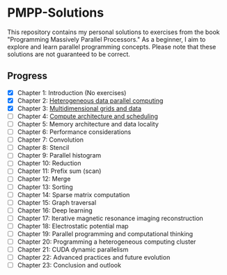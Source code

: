 # PMPP-Solutions
This repository contains my personal solutions to exercises from the book 
"Programming Massively Parallel Processors." 
As a beginner, I aim to explore and learn parallel programming concepts. 
Please note that these solutions are not guaranteed to be correct.

## Progress
- [x] Chapter 1: Introduction (No exercises)
- [x] Chapter 2: [Heterogeneous data parallel computing](Chapter02/README.md)
- [x] Chapter 3: [Multidimensional grids and data](Chapter03/README.md)
- [ ] Chapter 4: [Compute architecture and scheduling](Chapter04/README.md)
- [ ] Chapter 5: Memory architecture and data locality
- [ ] Chapter 6: Performance considerations
- [ ] Chapter 7: Convolution
- [ ] Chapter 8: Stencil
- [ ] Chapter 9: Parallel histogram
- [ ] Chapter 10: Reduction
- [ ] Chapter 11: Prefix sum (scan)
- [ ] Chapter 12: Merge
- [ ] Chapter 13: Sorting
- [ ] Chapter 14: Sparse matrix computation
- [ ] Chapter 15: Graph traversal
- [ ] Chapter 16: Deep learning
- [ ] Chapter 17: Iterative magnetic resonance imaging reconstruction
- [ ] Chapter 18: Electrostatic potential map
- [ ] Chapter 19: Parallel programming and computational thinking
- [ ] Chapter 20: Programming a heterogeneous computing cluster
- [ ] Chapter 21: CUDA dynamic parallelism
- [ ] Chapter 22: Advanced practices and future evolution
- [ ] Chapter 23: Conclusion and outlook
